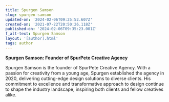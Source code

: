 ```yaml
---
title: Spurgen Samson
slug: spurgen-samson
updated-on: '2024-02-06T09:25:52.607Z'
created-on: '2021-07-22T20:50:26.118Z'
published-on: '2024-02-06T09:35:23.001Z'
f_alt-text: Spurgen Samson
layout: '[author].html'
tags: author
---
```


**Spurgen Samson: Founder of SpurPete Creative Agency**

Spurgen Samson is the founder of SpurPete Creative Agency. With a passion for creativity from a young age, Spurgen established the agency in 2020, delivering cutting-edge design solutions to diverse clients. His commitment to excellence and transformative approach to design continue to shape the industry landscape, inspiring both clients and fellow creatives alike.

‍
